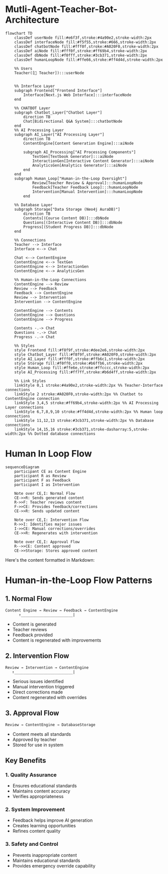 # Mutli-Agent-Teacher-Bot-Architecture

```mermaid
flowchart TD
    classDef userNode fill:#e6f3f,stroke:#4a90e2,stroke-width:2px
    classDef interfaceNode fill:#f5f55,stroke:#666,stroke-width:2px
    classDef chatbotNode fill:#fff0f,stroke:#A020F0,stroke-width:2px
    classDef aiNode fill:#fff0f,stroke:#ff69b4,stroke-width:2px
    classDef dbNode fill:#f0fff,stroke:#3cb371,stroke-width:2px
    classDef humanLoopNode fill:#ffe66,stroke:#ff4d4d,stroke-width:2px

    %% Users
    Teacher([👤 Teacher]):::userNode
    

    %% Interface Layer
    subgraph Frontend["Frontend Interface"]
        Interface[Next.js Web Interface]:::interfaceNode
    end

    %% CHATBOT Layer
    subgraph Chatbot_Layer["Chatbot Layer"]
        direction TB
        Chat[Bidirectional Q&A System]:::chatbotNode
    end
    %% AI Processing Layer
    subgraph AI_Layer["AI Processing Layer"]
        direction TB
        ContentEngine[Content Generation Engine]:::aiNode

        subgraph AI_Processing["AI Processing Components"]
            TextGen[Textbook Generator]:::aiNode
            InteractionGen[Interactive Content Generator]:::aiNode
            AnalyticsGen[Analytics Generator]:::aiNode
        end
    end
    subgraph Human_Loop["Human-in-the-Loop Oversight"]
            Review[Teacher Review & Approval]:::humanLoopNode
            Feedback[Teacher Feedback Loop]:::humanLoopNode
            Intervention[Manual Intervention]:::humanLoopNode
        end

    %% Database Layer
    subgraph Storage["Data Storage (Neo4j AuraDB)"]
        direction TB
        Contents[(Course Content DB)]:::dbNode
        Questions[(Interactive Content DB)]:::dbNode
        Progress[(Student Progress DB)]:::dbNode
    end

    %% Connections
    Teacher --> Interface
    Interface <--> Chat

    Chat <--> ContentEngine
    ContentEngine <--> TextGen
    ContentEngine <--> InteractionGen
    ContentEngine <--> AnalyticsGen

    %% Human-in-the-Loop Connections
    ContentEngine --> Review
    Review --> Feedback
    Feedback --> ContentEngine
    Review --> Intervention
    Intervention --> ContentEngine

    ContentEngine --> Contents
    ContentEngine --> Questions
    ContentEngine --> Progress

    Contents -.-> Chat
    Questions -.-> Chat
    Progress -.-> Chat

    %% Styles
    style Frontend fill:#f8f9f,stroke:#dee2e6,stroke-width:2px
    style Chatbot_Layer fill:#f8f9f,stroke:#A020F0,stroke-width:2px
    style AI_Layer fill:#fff0f,stroke:#ffb6c1,stroke-width:2px
    style Storage fill:#f0ff0,stroke:#b6ffb6,stroke-width:2px
    style Human_Loop fill:#ffe6e,stroke:#ffcccc,stroke-width:2px
    style AI_Processing fill:#ff7ff,stroke:#b6d4ff,stroke-width:2px

    %% Link Styles
    linkStyle 0,1 stroke:#4a90e2,stroke-width:2px %% Teacher-Interface connections
    linkStyle 2 stroke:#A020F0,stroke-width:2px %% Chatbot to ContentEngine connection
    linkStyle 3,4,5 stroke:#ff69b4,stroke-width:2px %% AI Processing Layer connections
    linkStyle 6,7,8,9,10 stroke:#ff4d4d,stroke-width:2px %% Human loop connections
    linkStyle 11,12,13 stroke:#3cb371,stroke-width:2px %% Database connections
    linkStyle 14,15,16 stroke:#3cb371,stroke-dasharray:5,stroke-width:2px %% Dotted database connections
```

# Human In Loop Flow
```mermaid
sequenceDiagram
    participant CE as Content Engine
    participant R as Review
    participant F as Feedback
    participant I as Intervention
    
    Note over CE,I: Normal Flow
    CE->>R: Sends generated content
    R->>F: Teacher reviews content
    F->>CE: Provides feedback/corrections
    CE->>R: Sends updated content
    
    Note over CE,I: Intervention Flow
    R->>I: Identifies major issues
    I->>CE: Manual corrections/overrides
    CE->>R: Regenerates with intervention
    
    Note over CE,I: Approval Flow
    R-->>CE: Content approved
    CE->>Storage: Stores approved content
```
Here's the content formatted in Markdown:

# Human-in-the-Loop Flow Patterns

## 1. Normal Flow

```
Content Engine → Review → Feedback → ContentEngine
      ↑_______________________|
```

* Content is generated
* Teacher reviews
* Feedback provided
* Content is regenerated with improvements

## 2. Intervention Flow

```
Review → Intervention → ContentEngine
   ↑__________________________|
```

* Serious issues identified
* Manual intervention triggered
* Direct corrections made
* Content regenerated with overrides

## 3. Approval Flow

```
Review → ContentEngine → DatabaseStorage
```

* Content meets all standards
* Approved by teacher
* Stored for use in system

## Key Benefits

### 1. Quality Assurance
* Ensures educational standards
* Maintains content accuracy
* Verifies appropriateness

### 2. System Improvement
* Feedback helps improve AI generation
* Creates learning opportunities
* Refines content quality

### 3. Safety and Control
* Prevents inappropriate content
* Maintains educational standards
* Provides emergency override capability
